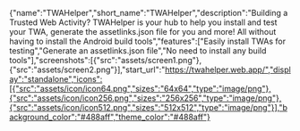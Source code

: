 {"name":"TWAHelper","short_name":"TWAHelper","description":"Building a Trusted Web Activity? TWAHelper is your hub to help you install and test your TWA, generate the assetlinks.json file for you and more! All without having to install the Android build tools","features":["Easily install TWAs for testing","Generate an assetlinks.json file","No need to install any build tools"],"screenshots":[{"src":"assets/screen1.png"},{"src":"assets/screen2.png"}],"start_url":"https://twahelper.web.app/","display":"standalone","icons":[{"src":"assets/icon/icon64.png","sizes":"64x64","type":"image/png"},{"src":"assets/icon/icon256.png","sizes":"256x256","type":"image/png"},{"src":"assets/icon/icon512.png","sizes":"512x512","type":"image/png"}],"background_color":"#488aff","theme_color":"#488aff"}